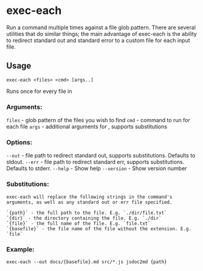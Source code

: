 # exec-each

Run a command multiple times against a file glob pattern. There are several utilities that do similar things; the main advantage of exec-each is the ability to redirect standard out and standard error to a custom file for each input file.

## Usage

`exec-each <files> <cmd> [args..]`

Runs <cmd> once for every file in <files>

### Arguments:

`files` - glob pattern of the files you wish to find
`cmd` - command to run for each file
`args` - additional arguments for <cmd>, supports substitutions

### Options:

`--out` - file path to redirect standard out, supports substitutions. Defaults to stdout.
`--err` - file path to redirect standard err, supports substitutions. Defaults to stderr.
`--help` - Show help
`--version` - Show version number

### Substitutions:

    exec-each will replace the following strings in the command's arguments, as well as any standard out or err file specified.

    `{path}` - the full path to the file. E.g. `./dir/file.txt`
    `{dir}` - the directory containing the file. E.g. `./dir`
    `{file}` - the full name of the file. E.g. `file.txt`
    `{basefile}` - the file name of the file without the extension. E.g. `file`

### Example:

    exec-each --out docs/{basefile}.md src/*.js jsdoc2md {path}
